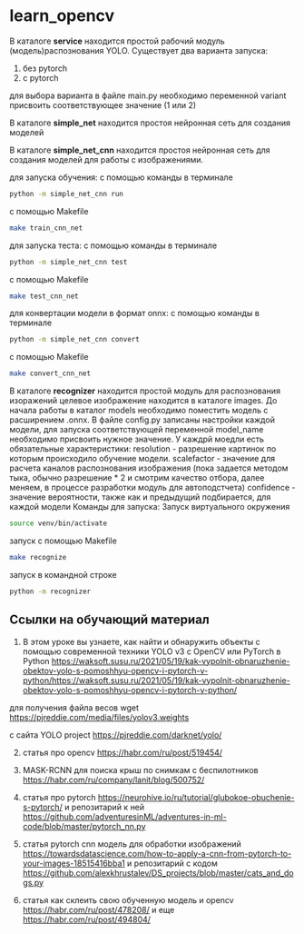# learn_opencv

В каталоге __service__ находится простой рабочий модуль (модель)распознования YOLO. Существует два варианта запуска:
1. без pytorch
2. с pytorch

для выбора варианта в файле main.py необходимо переменной variant присвоить соответствующее значение (1 или 2)

В каталоге __simple_net__ находится простоя нейронная сеть для создания моделей

В каталоге __simple_net_cnn__ находится простоя нейронная сеть для создания моделей для работы с изображениями.

для запуска обучения:
с помощью команды в терминале
```bash
python -m simple_net_cnn run
```
с помощью Makefile
```bash
make train_cnn_net
```
для запуска теста:
с помощью команды в терминале
```bash
python -m simple_net_cnn test
```
с помощью Makefile
```bash
make test_cnn_net
```
для конвертации модели в формат onnx:
с помощью команды в терминале
```bash
python -m simple_net_cnn convert
```
с помощью Makefile
```bash
make convert_cnn_net
```

В каталоге __recognizer__ находится простой модуль для распознования изоражений
целевое изображение находится в каталоге images. До начала работы в каталог models необходимо поместить
модель с расширением .onnx. В файле config.py записаны настройки каждой модели, для запуска соответствующей переменной
model_name необходимо присвоить нужное значение. У каждрй моедли есть обязательные характеристики:
resolution - разрешение картинок по которым происходило обучение модели.
scalefactor - значение для расчета каналов распознования изображения (пока задается методом тыка, обычно разрешение * 2 и смотрим качество отбора, далее меняем, в процессе разработки модуль для автоподстчета)
confidence - значение вероятности, также как и предыдущий подбирается, для каждой модели
Команды для запуска:
Запуск виртуального окружения
```bash
source venv/bin/activate
```
запуск с помощью Makefile
```bash
make recognize
```
запуск в командной строке
```bash
python -m recognizer
```

## Ссылки на обучающий материал

1. В этом уроке вы узнаете, как найти и обнаружить объекты с помощью современной техники YOLO v3 с OpenCV или PyTorch в Python
https://waksoft.susu.ru/2021/05/19/kak-vypolnit-obnaruzhenie-obektov-yolo-s-pomoshhyu-opencv-i-pytorch-v-python/https://waksoft.susu.ru/2021/05/19/kak-vypolnit-obnaruzhenie-obektov-yolo-s-pomoshhyu-opencv-i-pytorch-v-python/

для получения файла весов wget https://pjreddie.com/media/files/yolov3.weights

с сайта YOLO project https://pjreddie.com/darknet/yolo/


2. статья про opencv
https://habr.com/ru/post/519454/

3. MASK-RCNN для поиска крыш по снимкам с беспилотников
https://habr.com/ru/company/lanit/blog/500752/

4. статья про pytorch https://neurohive.io/ru/tutorial/glubokoe-obuchenie-s-pytorch/
и репозитарий к ней https://github.com/adventuresinML/adventures-in-ml-code/blob/master/pytorch_nn.py

5. статья pytorch cnn модель для обработки изображений
https://towardsdatascience.com/how-to-apply-a-cnn-from-pytorch-to-your-images-18515416bba1
и репозитарий с кодом https://github.com/alexkhrustalev/DS_projects/blob/master/cats_and_dogs.py

6. статья как склеить свою обученную модель и opencv https://habr.com/ru/post/478208/ и еще https://habr.com/ru/post/494804/
